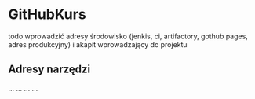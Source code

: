 
# GitHubKurs

todo wprowadzić adresy środowisko (jenkis, ci, artifactory, gothub pages, adres produkcyjny) i akapit wprowadzający do projektu

## Adresy narzędzi

...
...
...
...

